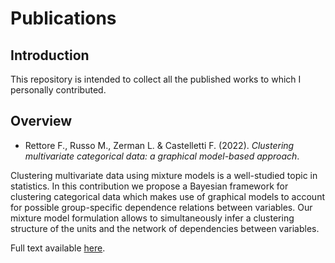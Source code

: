 # Publications

## Introduction
This repository is intended to collect all the published works to which I personally contributed.

## Overview
- Rettore F., Russo M., Zerman L. & Castelletti F. (2022). *Clustering multivariate categorical data: a graphical model-based approach*.

Clustering multivariate data using mixture models is a well-studied topic in statistics.
In this contribution we propose a Bayesian framework for clustering categorical data which makes use of graphical models to account for possible group-specific dependence relations between variables. 
Our mixture model formulation allows to simultaneously infer a clustering structure of the units and the network of dependencies between variables.

Full text available [here](https://github.com/Sesco97/Publications/blob/main/Multivariate%20Categorical%20Data/Proceeding_SIS.pdf).
